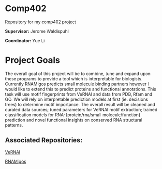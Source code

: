 # Comp402
Repository for my comp402 project

**Supervisor:** Jerome Waldispuhl

**Coordinator:** Yue Li

# Project Goals
The overall goal of this project will be to combine, tune and expand upon these programs to provide a tool which is interpretable for biologists. Currently RNAMigos predicts small molecule binding partners however I would like to extend this to predict proteins and functional annotations. This task will use motif fingerprints from VeRNAl and data from PDB, Rfam and GO. We will rely on interpretable prediction models at first (ie. decisions trees) to determine motif importance. The overall result will be cleaned and curated data sources; tuned parameters for VeRNAl motif extraction; trained classification models for RNA-{protein/rna/small molecule/function} prediction and novel functional insights on conserved RNA structural patterns.

## Associated Repositories:
[VeRNAl](https://github.com/cgoliver/vernal)

[RNAMigos](https://github.com/cgoliver/RNAmigos)

